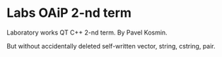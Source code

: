 # Labs OAiP 2-nd term

Laboratory works QT C++ 2-nd term. By Pavel Kosmin.

But without accidentally deleted self-written vector, string, cstring, pair.